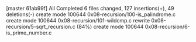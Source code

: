 [master 61ab99f] All Completed
 6 files changed, 127 insertions(+), 49 deletions(-)
 create mode 100644 0x08-recursion/100-is_palindrome.c
 create mode 100644 0x08-recursion/101-wildcmp.c
 rewrite 0x08-recursion/5-sqrt_recursion.c (84%)
 create mode 100644 0x08-recursion/6-is_prime_number.c

